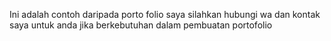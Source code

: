 Ini adalah contoh daripada porto folio saya silahkan hubungi wa dan kontak saya untuk anda jika berkebutuhan dalam pembuatan portofolio 
